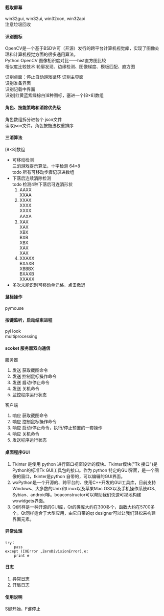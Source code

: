 #### 截取屏幕
win32gui, win32ui, win32con, win32api  
注意垃圾回收

#### 识别图标
OpenCV是一个基于BSD许可（开源）发行的跨平台计算机视觉库，实现了图像处理和计算机视觉方面的很多通用算法。  
Python OpenCV 图像相识度对比——hist直方图比较  
相似度比较技术 轮廓发现、边缘检测、图像梯度、模板匹配、直方图  

识别桌面：停止自动游戏循环
识别主界面  
识别准备界面  
识别记载中界面  
识别[红黄蓝紫绿棕白]8种图标，塞进一个[8×8]数组

#### 角色、技能策略和消除优先级
角色数组拆分进各个 json文件  
读取json文件，角色按施法权重排序

#### 三消算法
[8×8]数组  
- 可移动检测  
三消游戏提示算法，十字检测 64*8  
todo 所有可移动步骤记录进数组  
- 下落后连续消除检测  
todo 检测4种下落后可连消形状  
  1. AAXX  
XXAA  
  2. XXAX  
XXXX    
XXXX  
AAXA　　
  3. XAX  
XAX  
XBX  
BXB  
XBX  
XAX  
XAX  
  4. XXAXX  
BXAXB  
XBBBX  
BXAXB  
XXAXX  
- 多次未能识别可移动单元格，点击撤退

#### 鼠标操作
pymouse  

#### 按键监听，启动结束进程
pyHook  
multiprocessing  

#### scoket 服务器双向通信
服务器  
1. 发送 获取截图命令  
2. 发送 控制鼠标操作命令  
3. 发送 启动/停止命令  
4. 发送 关机命令  
5. 监控程序运行状态  

客户端
1. 响应 获取截图命令  
2. 响应 控制鼠标操作命令  
3. 响应 启动/停止命令，执行/停止预置的一套操作  
4. 响应 关机命令  
5. 发送程序运行状态


#### 桌面程序GUI
1. Tkinter 是使用 python 进行窗口视窗设计的模块。Tkinter模块("Tk 接口")是Python的标准Tk GUI工具包的接口。作为 python 特定的GUI界面，是一个图像的窗口，tkinter是python 自带的，可以编辑的GUI界面。  
2. wxPython是一个开源的、跨平台的、使用C++开发的GUI工具库，目前支持Windows、大多数的Unix和Linux以及苹果Mac OSX以及手机操作系统iOS、Sybian、android等。boaconstructor可以帮助我们快速可视地构建wxwidgets界面。  
3. Qt同样是一种开源的GUI库，Qt的类库大约在300多个，函数大约在5700多个。Qt同样适合于大型应用，由它自带的qt designer可以让我们轻松来构建界面元素。

#### 异常处理
```
try：
    pass
except (IOError ,ZeroDivisionError),e:
    print e
```

#### 日志
1. 异常日志
2. 开局日志

#### 使用说明
S键开始，F键停止